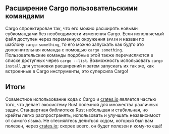 ## Расширение Cargo пользовательскими командами

Cargo спроектирован так, что его можно расширять новыми субкомандами без необходимости изменения Cargo. Если исполняемый файл доступен через переменную окружения `$PATH` и назван по шаблону `cargo-something`, то его можно запускать как будто это дополнительная команда с помощью `cargo something`. Пользовательские команды подобные этой также перечисляются в списке доступных через `cargo --list`. Возможность использовать `cargo install` для установки расширений и затем запускать их так же, как встроенные в Cargo инструменты, это суперсила Cargo!

## Итоги

Совместное использование кода с Cargo и [crates.io](https://crates.io/)<comment></comment> является частью того, что делает экосистему Rust полезной для множества различных задач. Стандартная библиотека Rust небольшая и стабильная, но крейты легко распространять, использовать и улучшать независимост от самого языка. Не стесняйтесь делиться кодом, который был вам полезен, через [crates.io](https://crates.io/)<comment></comment>; скорее всего, он будет полезен и кому-то ещё!
